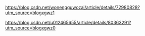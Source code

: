 https://blog.csdn.net/wonengguwozai/article/details/72980828?utm_source=blogxgwz1

https://blog.csdn.net/u012465655/article/details/80363291?utm_source=blogxgwz0


